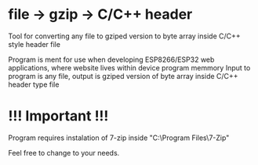 # file -> gzip -> C/C++ header
Tool for converting any file to gziped version to byte array inside C/C++ style header file 

Program is ment for use when developing ESP8266/ESP32 web applications, where website lives within device program memmory
Input to program is any file, output is gziped version of byte array inside C/C++ header type file


# !!! Important  !!!
Program requires instalation of 7-zip inside "C:\Program Files\7-Zip"

Feel free to change to your needs. 
